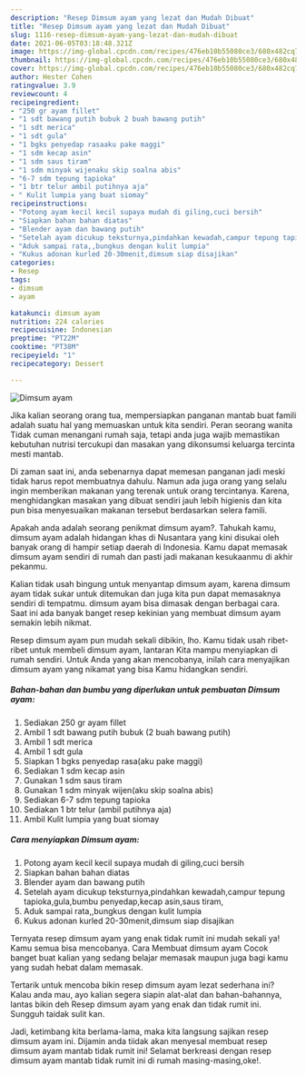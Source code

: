```yaml
---
description: "Resep Dimsum ayam yang lezat dan Mudah Dibuat"
title: "Resep Dimsum ayam yang lezat dan Mudah Dibuat"
slug: 1116-resep-dimsum-ayam-yang-lezat-dan-mudah-dibuat
date: 2021-06-05T03:18:48.321Z
image: https://img-global.cpcdn.com/recipes/476eb10b55080ce3/680x482cq70/dimsum-ayam-foto-resep-utama.jpg
thumbnail: https://img-global.cpcdn.com/recipes/476eb10b55080ce3/680x482cq70/dimsum-ayam-foto-resep-utama.jpg
cover: https://img-global.cpcdn.com/recipes/476eb10b55080ce3/680x482cq70/dimsum-ayam-foto-resep-utama.jpg
author: Hester Cohen
ratingvalue: 3.9
reviewcount: 4
recipeingredient:
- "250 gr ayam fillet"
- "1 sdt bawang putih bubuk 2 buah bawang putih"
- "1 sdt merica"
- "1 sdt gula"
- "1 bgks penyedap rasaaku pake maggi"
- "1 sdm kecap asin"
- "1 sdm saus tiram"
- "1 sdm minyak wijenaku skip soalna abis"
- "6-7 sdm tepung tapioka"
- "1 btr telur ambil putihnya aja"
- " Kulit lumpia yang buat siomay"
recipeinstructions:
- "Potong ayam kecil kecil supaya mudah di giling,cuci bersih"
- "Siapkan bahan bahan diatas"
- "Blender ayam dan bawang putih"
- "Setelah ayam dicukup teksturnya,pindahkan kewadah,campur tepung tapioka,gula,bumbu penyedap,kecap asin,saus tiram,"
- "Aduk sampai rata,,bungkus dengan kulit lumpia"
- "Kukus adonan kurled 20-30menit,dimsum siap disajikan"
categories:
- Resep
tags:
- dimsum
- ayam

katakunci: dimsum ayam 
nutrition: 224 calories
recipecuisine: Indonesian
preptime: "PT22M"
cooktime: "PT38M"
recipeyield: "1"
recipecategory: Dessert

---
```



![Dimsum ayam](https://img-global.cpcdn.com/recipes/476eb10b55080ce3/680x482cq70/dimsum-ayam-foto-resep-utama.jpg)

Jika kalian seorang orang tua, mempersiapkan panganan mantab buat famili adalah suatu hal yang memuaskan untuk kita sendiri. Peran seorang  wanita Tidak cuman menangani rumah saja, tetapi anda juga wajib memastikan kebutuhan nutrisi tercukupi dan masakan yang dikonsumsi keluarga tercinta mesti mantab.

Di zaman  saat ini, anda sebenarnya dapat memesan panganan jadi meski tidak harus repot membuatnya dahulu. Namun ada juga orang yang selalu ingin memberikan makanan yang terenak untuk orang tercintanya. Karena, menghidangkan masakan yang dibuat sendiri jauh lebih higienis dan kita pun bisa menyesuaikan makanan tersebut berdasarkan selera famili. 



Apakah anda adalah seorang penikmat dimsum ayam?. Tahukah kamu, dimsum ayam adalah hidangan khas di Nusantara yang kini disukai oleh banyak orang di hampir setiap daerah di Indonesia. Kamu dapat memasak dimsum ayam sendiri di rumah dan pasti jadi makanan kesukaanmu di akhir pekanmu.

Kalian tidak usah bingung untuk menyantap dimsum ayam, karena dimsum ayam tidak sukar untuk ditemukan dan juga kita pun dapat memasaknya sendiri di tempatmu. dimsum ayam bisa dimasak dengan berbagai cara. Saat ini ada banyak banget resep kekinian yang membuat dimsum ayam semakin lebih nikmat.

Resep dimsum ayam pun mudah sekali dibikin, lho. Kamu tidak usah ribet-ribet untuk membeli dimsum ayam, lantaran Kita mampu menyiapkan di rumah sendiri. Untuk Anda yang akan mencobanya, inilah cara menyajikan dimsum ayam yang nikamat yang bisa Kamu hidangkan sendiri.

<!--inarticleads1-->

##### Bahan-bahan dan bumbu yang diperlukan untuk pembuatan Dimsum ayam:

1. Sediakan 250 gr ayam fillet
1. Ambil 1 sdt bawang putih bubuk (2 buah bawang putih)
1. Ambil 1 sdt merica
1. Ambil 1 sdt gula
1. Siapkan 1 bgks penyedap rasa(aku pake maggi)
1. Sediakan 1 sdm kecap asin
1. Gunakan 1 sdm saus tiram
1. Gunakan 1 sdm minyak wijen(aku skip soalna abis)
1. Sediakan 6-7 sdm tepung tapioka
1. Sediakan 1 btr telur (ambil putihnya aja)
1. Ambil  Kulit lumpia yang buat siomay




<!--inarticleads2-->

##### Cara menyiapkan Dimsum ayam:

1. Potong ayam kecil kecil supaya mudah di giling,cuci bersih
1. Siapkan bahan bahan diatas
1. Blender ayam dan bawang putih
1. Setelah ayam dicukup teksturnya,pindahkan kewadah,campur tepung tapioka,gula,bumbu penyedap,kecap asin,saus tiram,
1. Aduk sampai rata,,bungkus dengan kulit lumpia
1. Kukus adonan kurled 20-30menit,dimsum siap disajikan




Ternyata resep dimsum ayam yang enak tidak rumit ini mudah sekali ya! Kamu semua bisa mencobanya. Cara Membuat dimsum ayam Cocok banget buat kalian yang sedang belajar memasak maupun juga bagi kamu yang sudah hebat dalam memasak.

Tertarik untuk mencoba bikin resep dimsum ayam lezat sederhana ini? Kalau anda mau, ayo kalian segera siapin alat-alat dan bahan-bahannya, lantas bikin deh Resep dimsum ayam yang enak dan tidak rumit ini. Sungguh taidak sulit kan. 

Jadi, ketimbang kita berlama-lama, maka kita langsung sajikan resep dimsum ayam ini. Dijamin anda tiidak akan menyesal membuat resep dimsum ayam mantab tidak rumit ini! Selamat berkreasi dengan resep dimsum ayam mantab tidak rumit ini di rumah masing-masing,oke!.

